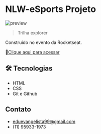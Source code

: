 # NLW-eSports Projeto 

![preview](./img.png)
> Trilha explorer

Construido no evento da Rocketseat.

🔗[Clique aqui para acessar](https://eduevangelista.github.io/nlw-perfil/)



## 🛠 Tecnologias   

- HTML
- CSS
- Git e Github

## Contato
- eduevangelista99@gmail.com
- (11) 95933-1973

